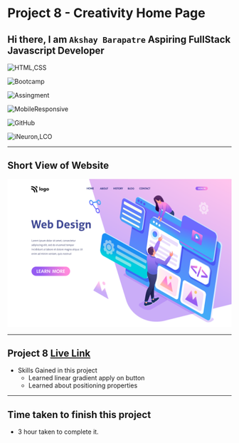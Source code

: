 # Project 8 - Creativity Home Page

## Hi there, I am `Akshay Barapatre` Aspiring FullStack Javascript Developer   

![HTML,CSS](https://img.shields.io/badge/HTML-CSS-green)

![Bootcamp](https://img.shields.io/badge/Bootcampt-.-success)

![Assingment](https://img.shields.io/badge/Assingment-.-blueviolet)

![MobileResponsive](https://img.shields.io/badge/Mobile-Responsive-critical)

![GitHub](https://img.shields.io/badge/GIT-HUB-sucess)

![iNeuron,LCO](https://img.shields.io/badge/iNeuron-LCO-red)


---

## Short View of Website
![Desktop](./screenshot/08project.png)

---

 
## Project 8 [Live Link](https://web-designing-home-page.netlify.app/)

-   Skills Gained in this project
    -   Learned linear gradient apply on button
    -   Learned about positioning properties

---

## Time taken to finish this project

-   3 hour taken to complete it.


